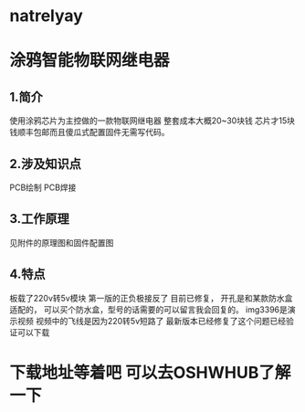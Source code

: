 # natrelyay
# 涂鸦智能物联网继电器
## 1.简介
使用涂鸦芯片为主控做的一款物联网继电器
整套成本大概20~30块钱 芯片才15块钱顺丰包邮而且傻瓜式配置固件无需写代码。
## 2.涉及知识点
PCB绘制
PCB焊接
## 3.工作原理
见附件的原理图和固件配置图
## 4.特点
板载了220v转5v模块
第一版的正负极接反了 目前已修复，
开孔是和某款防水盒适配的，
可以买个防水盒，型号的话需要的可以留言我会回复的。
img3396是演示视频 视频中的飞线是因为220转5v短路了
最新版本已经修复了这个问题已经验证可以下载
# 下载地址等着吧 可以去OSHWHUB了解一下
